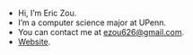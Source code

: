 - Hi, I’m Eric Zou.
- I’m a computer science major at UPenn.
- You can contact me at ezou626@gmail.com.
- [Website](https://ezou626.github.io).
<!---
St0nkyCheeseMan/St0nkyCheeseMan is a special repository because its `README.md` (this file) appears on your GitHub profile.
You can click the Preview link to take a look at your changes.
--->
